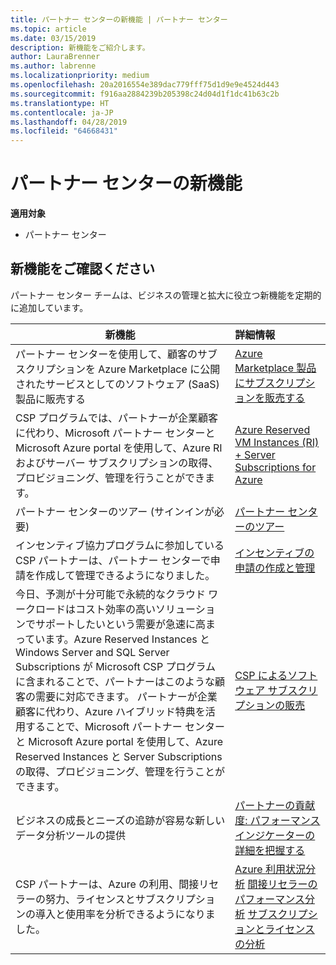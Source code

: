 ```yaml
---
title: パートナー センターの新機能 | パートナー センター
ms.topic: article
ms.date: 03/15/2019
description: 新機能をご紹介します。
author: LauraBrenner
ms.author: labrenne
ms.localizationpriority: medium
ms.openlocfilehash: 20a2016554e389dac779fff75d1d9e9e4524d443
ms.sourcegitcommit: f916aa2884239b205398c24d04d1f1dc41b63c2b
ms.translationtype: HT
ms.contentlocale: ja-JP
ms.lasthandoff: 04/28/2019
ms.locfileid: "64668431"
---
```

# <a name="whats-new-in-partner-center"></a>パートナー センターの新機能

**適用対象**

-  パートナー センター

## <a name="check-out-new-features-and-capabilities"></a>新機能をご確認ください 

パートナー センター チームは、ビジネスの管理と拡大に役立つ新機能を定期的に追加しています。


|**新機能**   |**詳細情報**   |
|----------------------|:-----------------|
|パートナー センターを使用して、顧客のサブスクリプションを Azure Marketplace に公開されたサービスとしてのソフトウェア (SaaS) 製品に販売する  | [Azure Marketplace 製品にサブスクリプションを販売する](sell-marketplace-products.md)|
|CSP プログラムでは、パートナーが企業顧客に代わり、Microsoft パートナー センターと Microsoft Azure portal を使用して、Azure RI およびサーバー サブスクリプションの取得、プロビジョニング、管理を行うことができます。|[Azure Reserved VM Instances (RI) + Server Subscriptions for Azure](azure-ri-server-subscriptions.md)|
|パートナー センターのツアー (サインインが必要)|[パートナー センターのツアー](https://partnercenter.microsoft.com/pcv/redirect?authenticate=true&redirect=%2Fdashboard%2Foverview)|
|インセンティブ協力プログラムに参加している CSP パートナーは、パートナー センターで申請を作成して管理できるようになりました。|[インセンティブの申請の作成と管理](create-incentives-claims.md)|
|今日、予測が十分可能で永続的なクラウド ワークロードはコスト効率の高いソリューションでサポートしたいという需要が急速に高まっています。Azure Reserved Instances と Windows Server and SQL Server Subscriptions が Microsoft CSP プログラムに含まれることで、パートナーはこのような顧客の需要に対応できます。 パートナーが企業顧客に代わり、Azure ハイブリッド特典を活用することで、Microsoft パートナー センターと Microsoft Azure portal を使用して、Azure Reserved Instances と Server Subscriptions の取得、プロビジョニング、管理を行うことができます。|[CSP によるソフトウェア サブスクリプションの販売](csp-software-subscriptions.md)|
|ビジネスの成長とニーズの追跡が容易な新しいデータ分析ツールの提供| [パートナーの貢献度: パフォーマンス インジケーターの詳細を把握する](partner-contributions.md)|
|CSP パートナーは、Azure の利用、間接リセラーの努力、ライセンスとサブスクリプションの導入と使用率を分析できるようになりました。|[Azure 利用状況分析](analyze-azure-usage.md)  [間接リセラーのパフォーマンス分析](Analyze-indirect-resellers.md)    [サブスクリプションとライセンスの分析](analyze-subscriptions-licenses.md)|

